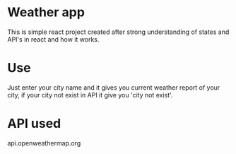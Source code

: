 # Weather app

This is simple react project created after strong understanding of states and API's in react and how it works.

# Use

Just enter your city name and it gives you current weather report of your city, if your city not exist in API it give you 'city not exist'.

# API used

api.openweathermap.org

